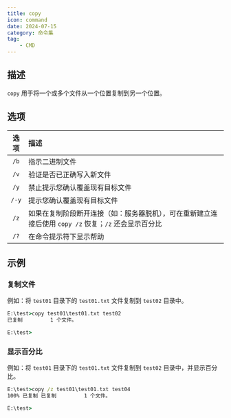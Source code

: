 ```yaml
---
title: copy
icon: command
date: 2024-07-15
category: 命令集
tag:
    - CMD
---
```


## 描述

`copy` 用于将一个或多个文件从一个位置复制到另一个位置。

## 选项

|  选项  |  描述  |
|  :----:  |  :----  |
|  `/b`  |  指示二进制文件  |
|  `/v`  |  验证是否已正确写入新文件  |
|  `/y`  |  禁止提示您确认覆盖现有目标文件  |
|  `/-y`  |  提示您确认覆盖现有目标文件  |
|  `/z`  |  如果在复制阶段断开连接（如：服务器脱机），可在重新建立连接后使用 `copy /z` 恢复；`/z` 还会显示百分比  |
|  `/?`  |  在命令提示符下显示帮助  |

## 示例

### 复制文件

例如：将 `test01` 目录下的 `test01.txt` 文件复制到 `test02` 目录中。

```cmd
E:\test>copy test01\test01.txt test02
已复制         1 个文件。

E:\test>
```

### 显示百分比

例如：将 `test01` 目录下的 `test01.txt` 文件复制到 `test02` 目录中，并显示百分比。

```cmd
E:\test>copy /z test01\test01.txt test04
100% 已复制 已复制         1 个文件。

E:\test>
```
